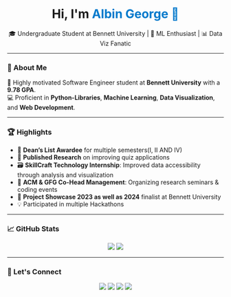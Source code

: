 <h1 align="center">Hi, I'm <span style="color:#007ACC">Albin George 👋</span></h1>

<p align="center">
  🎓 Undergraduate Student at Bennett University | 🧠 ML Enthusiast | 📊 Data Viz Fanatic  
</p>

---

### 🚀 About Me

🎯 Highly motivated Software Engineer student at **Bennett University** with a **9.78 GPA**.  
💻 Proficient in **Python-Libraries**, **Machine Learning**, **Data Visualization**, and **Web Development**.  


---

### 🏆 Highlights

- 🧠 **Dean’s List Awardee** for multiple semesters(I, II AND IV)  
- 🧪 **Published Research** on improving quiz applications  
- 🗃️ **SkillCraft Technology Internship**: Improved data accessibility through analysis and visualization   
- 🎤 **ACM & GFG Co-Head Management**: Organizing research seminars & coding events  
- 🌟 **Project Showcase 2023 as well as 2024** finalist at Bennett University
- 💡  Participated in multiple Hackathons

---

### 📈 GitHub Stats

<p align="center">
  <img src="https://github-readme-stats.vercel.app/api?username=albingeorge&show_icons=true&theme=radical" />
  <img src="https://github-readme-streak-stats.herokuapp.com/?user=albingeorge&theme=radical" />
</p>

---

### 🔗 Let's Connect

<p align="center">
  <a href="www.linkedin.com/in/georgealbin"><img src="https://img.shields.io/badge/LinkedIn-blue?style=for-the-badge&logo=linkedin" /></a>
  <a href="https://mail.google.com/mail/u/0/#inbox"><img src="https://img.shields.io/badge/Email-grey?style=for-the-badge&logo=gmail" /></a>
  <a href="https://albingeorge.github.io"><img src="https://img.shields.io/badge/Portfolio-black?style=for-the-badge&logo=firefox-browser" /></a>
  <a href="https://leetcode.com/u/albinwise/"><img src="https://img.shields.io/badge/LeetCode-orange?style=for-the-badge&logo=leetcode" /></a>
</p>


